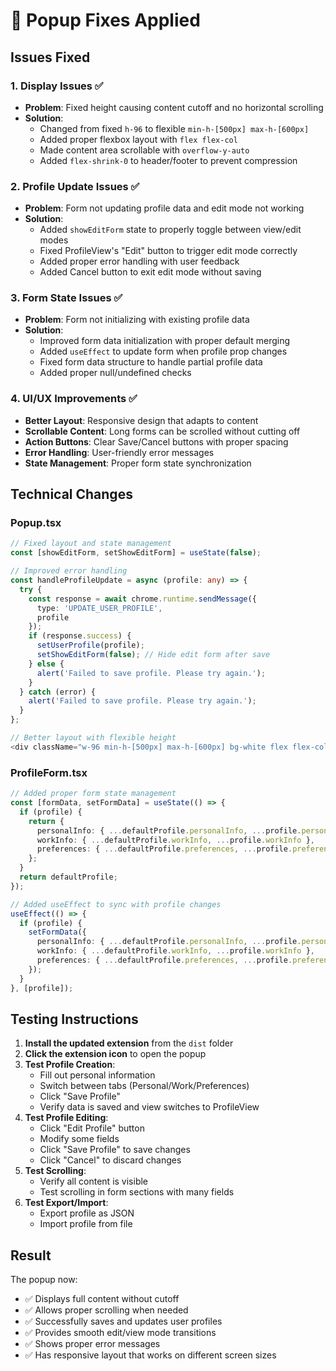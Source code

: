# 🔧 Popup Fixes Applied

## Issues Fixed

### 1. **Display Issues** ✅
- **Problem**: Fixed height causing content cutoff and no horizontal scrolling
- **Solution**: 
  - Changed from fixed `h-96` to flexible `min-h-[500px] max-h-[600px]`
  - Added proper flexbox layout with `flex flex-col`
  - Made content area scrollable with `overflow-y-auto`
  - Added `flex-shrink-0` to header/footer to prevent compression

### 2. **Profile Update Issues** ✅
- **Problem**: Form not updating profile data and edit mode not working
- **Solution**:
  - Added `showEditForm` state to properly toggle between view/edit modes
  - Fixed ProfileView's "Edit" button to trigger edit mode correctly
  - Added proper error handling with user feedback
  - Added Cancel button to exit edit mode without saving

### 3. **Form State Issues** ✅
- **Problem**: Form not initializing with existing profile data
- **Solution**:
  - Improved form data initialization with proper default merging
  - Added `useEffect` to update form when profile prop changes
  - Fixed form data structure to handle partial profile data
  - Added proper null/undefined checks

### 4. **UI/UX Improvements** ✅
- **Better Layout**: Responsive design that adapts to content
- **Scrollable Content**: Long forms can be scrolled without cutting off
- **Action Buttons**: Clear Save/Cancel buttons with proper spacing
- **Error Handling**: User-friendly error messages
- **State Management**: Proper form state synchronization

## Technical Changes

### Popup.tsx
```typescript
// Fixed layout and state management
const [showEditForm, setShowEditForm] = useState(false);

// Improved error handling
const handleProfileUpdate = async (profile: any) => {
  try {
    const response = await chrome.runtime.sendMessage({ 
      type: 'UPDATE_USER_PROFILE', 
      profile 
    });
    if (response.success) {
      setUserProfile(profile);
      setShowEditForm(false); // Hide edit form after save
    } else {
      alert('Failed to save profile. Please try again.');
    }
  } catch (error) {
    alert('Failed to save profile. Please try again.');
  }
};

// Better layout with flexible height
<div className="w-96 min-h-[500px] max-h-[600px] bg-white flex flex-col">
```

### ProfileForm.tsx
```typescript
// Added proper form state management
const [formData, setFormData] = useState(() => {
  if (profile) {
    return {
      personalInfo: { ...defaultProfile.personalInfo, ...profile.personalInfo },
      workInfo: { ...defaultProfile.workInfo, ...profile.workInfo },
      preferences: { ...defaultProfile.preferences, ...profile.preferences },
    };
  }
  return defaultProfile;
});

// Added useEffect to sync with profile changes
useEffect(() => {
  if (profile) {
    setFormData({
      personalInfo: { ...defaultProfile.personalInfo, ...profile.personalInfo },
      workInfo: { ...defaultProfile.workInfo, ...profile.workInfo },
      preferences: { ...defaultProfile.preferences, ...profile.preferences },
    });
  }
}, [profile]);
```

## Testing Instructions

1. **Install the updated extension** from the `dist` folder
2. **Click the extension icon** to open the popup
3. **Test Profile Creation**:
   - Fill out personal information
   - Switch between tabs (Personal/Work/Preferences)
   - Click "Save Profile"
   - Verify data is saved and view switches to ProfileView
4. **Test Profile Editing**:
   - Click "Edit Profile" button
   - Modify some fields
   - Click "Save Profile" to save changes
   - Click "Cancel" to discard changes
5. **Test Scrolling**:
   - Verify all content is visible
   - Test scrolling in form sections with many fields
6. **Test Export/Import**:
   - Export profile as JSON
   - Import profile from file

## Result

The popup now:
- ✅ Displays full content without cutoff
- ✅ Allows proper scrolling when needed
- ✅ Successfully saves and updates user profiles
- ✅ Provides smooth edit/view mode transitions
- ✅ Shows proper error messages
- ✅ Has responsive layout that works on different screen sizes